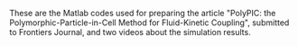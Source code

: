 These are the Matlab codes used for preparing the article "PolyPIC: the Polymorphic-Particle-in-Cell Method for Fluid-Kinetic Coupling", submitted to Frontiers Journal, and two videos about the simulation results.
